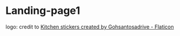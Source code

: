 # Landing-page1

logo: credit to <a href="https://www.flaticon.com/free-stickers/kitchen" title="kitchen stickers">Kitchen stickers created by Gohsantosadrive - Flaticon</a>